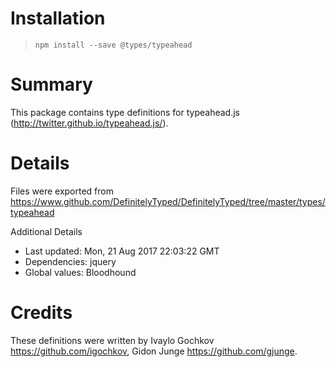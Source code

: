 # Installation
> `npm install --save @types/typeahead`

# Summary
This package contains type definitions for typeahead.js (http://twitter.github.io/typeahead.js/).

# Details
Files were exported from https://www.github.com/DefinitelyTyped/DefinitelyTyped/tree/master/types/typeahead

Additional Details
 * Last updated: Mon, 21 Aug 2017 22:03:22 GMT
 * Dependencies: jquery
 * Global values: Bloodhound

# Credits
These definitions were written by Ivaylo Gochkov <https://github.com/igochkov>, Gidon Junge <https://github.com/gjunge>.
